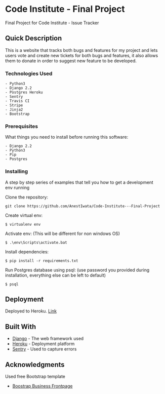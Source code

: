 # Code Institute - Final Project

Final Project for Code Institute - Issue Tracker

## Quick Description

This is a website that tracks both bugs and features for my project and lets users vote and create new tickets
for both bugs and features, it also allows them to donate in order to suggest new feature to be developed.


### Technologies Used

```
- Python3
- Django 2.2
- Postgres Heroku
- Sentry
- Travis CI
- Stripe
- Jinja2
- Bootstrap
```

### Prerequisites

What things you need to install before running this software:

```
- Django 2.2
- Python3
- Pip
- Postgres
```

### Installing

A step by step series of examples that tell you how to get a development env running

Clone the repository:
```
git clone https://github.com/AnestIwata/Code-Institute---Final-Project
```

Create virtual env:

```
$ virtualenv env
```

Activate env:
(This will be different for non windows OS)
```
$ .\env\Scripts\activate.bat
```
Install dependencies:

```
$ pip install -r requirements.txt
```

Run Postgres database using psql:
(use password you provided during installation, everything else can be left to default)
```
$ psql
```

## Deployment

Deployed to Heroku. [Link](https://django-project-codeins.herokuapp.com/)

## Built With

* [Django](https://www.djangoproject.com/) - The web framework used
* [Heroku](https://www.heroku.com/) - Deployment platform
* [Sentry](https://sentry.io/welcome/) - Used to capture errors

## Acknowledgments

Used free Bootstrap template 
- [Boostrap Business Frontpage](https://startbootstrap.com/templates/business-frontpage/)
